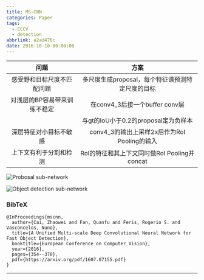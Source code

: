 ```yaml
---
title: MS-CNN
categories: Paper
tags:
  - ECCV
  - detection
abbrlink: a2ad476c
date: 2016-10-10 00:00:00
---
```

<p></p>
<!-- more -->

| 问题                       | 方案                                             |
| :--------------------------: |:------------------------------------------------: |
| 感受野和目标尺度不匹配问题 | 多尺度生成proposal，每个特征谱预测特定尺度的目标 |
| 对浅层的BP容易带来训练不稳定 | 在conv4_3后接一个buffer conv层 |
|                           | 与gt的IoU小于0.2的proposal定为负样本             |
| 深层特征对小目标不敏感 | conv4_3的输出上采样2x后作为RoI Pooling的输入     |
| 上下文有利于分割和检测 | RoI的特征和其上下文同时做RoI Pooling并concat |

![Probosal sub-network](RPN.png)

![Object detection sub-network](DET.png)

### BibTeX
```
@InProceedings{mscnn,
  author={Cai, Zhaowei and Fan, Quanfu and Feris, Rogerio S. and Vasconcelos, Nuno},
  title={A Unified Multi-scale Deep Convolutional Neural Network for Fast Object Detection},
  booktitle={European Conference on Computer Vision},
  year={2016},
  pages={354--370},
  pdf={https://arxiv.org/pdf/1607.07155.pdf}
}
```

---


